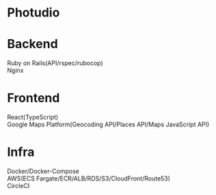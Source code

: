 # Photudio

# Backend

Ruby on Rails(API/rspec/rubocop)  
Nginx

# Frontend

React(TypeScript)  
Google Maps Platform(Geocoding API/Places API/Maps JavaScript API)

# Infra

Docker/Docker-Compose  
AWS(ECS Fargate/ECR/ALB/RDS/S3/CloudFront/Route53)  
CircleCI
